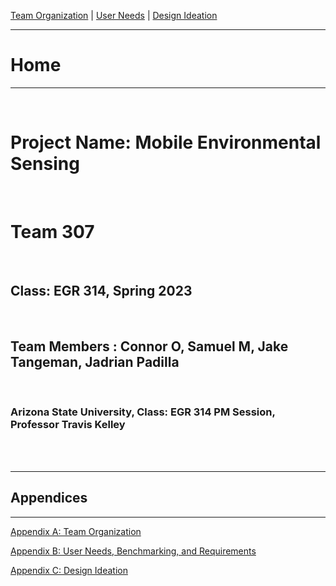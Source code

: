 [Team Organization](https://team307.github.io/Team-Organization/) | [User Needs](https://team307.github.io/User-Needs-Benchmarking-and-Requirements/) | [Design Ideation](https://team307.github.io/Design-Ideation/)

---
# Home
---

<br/>

# Project Name: Mobile Environmental Sensing

<br/>

# Team 307

<br/>

## Class: EGR 314, Spring 2023

<br/>

## Team Members : Connor O, Samuel M, Jake Tangeman, Jadrian Padilla

<br/>

### Arizona State University, Class: EGR 314 PM Session, Professor Travis Kelley

<br/>
  <br/>

---
## Appendices
---

[Appendix A: Team Organization](https://team307.github.io/Appendix-A-Team-Organization/)

[Appendix B: User Needs, Benchmarking, and Requirements](https://team307.github.io/Appendix-B-User-Needs/)

[Appendix C: Design Ideation](https://team307.github.io/Appendix-C-Design-Ideation/)

